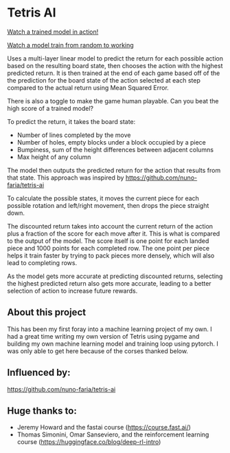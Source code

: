 # Tetris AI

[Watch a trained model in action!](https://youtu.be/W_cV97VL5pE)

[Watch a model train from random to working](https://youtu.be/JFv-I273tug)

Uses a multi-layer linear model to predict the return for each possible action based on the resulting board state, then chooses the action with the highest predicted return. It is then trained at the end of each game based off of the the prediction for the board state of the action selected at each step compared to the actual return using Mean Squared Error. 

There is also a toggle to make the game human playable. Can you beat the high score of a trained model?

To predict the return, it takes the board state:
- Number of lines completed by the move
- Number of holes, empty blocks under a block occupied by a piece
- Bumpiness, sum of the height differences between adjacent columns
- Max height of any column

The model then outputs the predicted return for the action that results from that state. This approach was inspired by https://github.com/nuno-faria/tetris-ai

To calculate the possible states, it moves the current piece for each possible rotation and left/right movement, then drops the piece straight down. 

The discounted return takes into account the current return of the action plus a fraction of the score for each move after it. This is what is compared to the output of the model. The score itself is one point for each landed piece and 1000 points for each completed row. The one point per piece helps it train faster by trying to pack pieces more densely, which will also lead to completing rows. 

As the model gets more accurate at predicting discounted returns, selecting the highest predicted return also gets more accurate, leading to a better selection of action to increase future rewards.

## About this project
This has been my first foray into a machine learning project of my own. I had a great time writing my own version of Tetris using pygame and building my own machine learning model and training loop using pytorch. I was only able to get here because of the corses thanked below.

## Influenced by:
https://github.com/nuno-faria/tetris-ai

## Huge thanks to:
- Jeremy Howard and the fastai course (https://course.fast.ai/)
- Thomas Simonini, Omar Sanseviero, and the reinforcement learning course (https://huggingface.co/blog/deep-rl-intro)

